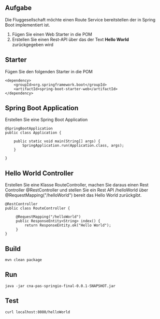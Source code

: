 ## Aufgabe  

Die Fluggesellschaft möchte einen Route Service bereitstellen der in Spring Boot implementiert ist. 


1. Fügen Sie einen Web Starter in die POM 
2. Erstellen Sie einen Rest-API über das der Text **Hello World** zurückgegeben wird 


## Starter 

Fügen Sie den folgenden Starter in die POM 

```
<dependency>
	<groupId>org.springframework.boot</groupId>
	<artifactId>spring-boot-starter-web</artifactId>
</dependency>

```


## Spring Boot Application  

Erstellen Sie eine Spring Boot Application 

```
@SpringBootApplication
public class Application {

    public static void main(String[] args) {
        SpringApplication.run(Application.class, args);
    }

}
```

## Hello World Controller  

Erstellen Sie eine Klasse RouteController, machen Sie daraus einen Rest Controller @RestController und stellen Sie ein Rest API 
/helloWorld über  @RequestMapping("/helloWorld") bereit das Hello World zurückgibt. 


```
@RestController
public class RouteController {

	 @RequestMapping("/helloWorld")
	 public ResponseEntity<String> index() {
	     return ResponseEntity.ok("Hello World");
	 }
} 

```

## Build 
```
mvn clean package

```

## Run  
```
java -jar cna-pas-springio-final-0.0.1-SNAPSHOT.jar

```

## Test  

```
curl localhost:8080/helloWorld

```

